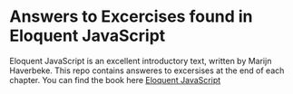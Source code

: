 # Answers to Excercises found in Eloquent JavaScript
Eloquent JavaScript is an excellent introductory text, written by Marijn Haverbeke. This repo contains answeres to excersises at the end of each chapter. You can find the book here [Eloquent JavaScript][0]

[0]: http://eloquentjavascript.net/
